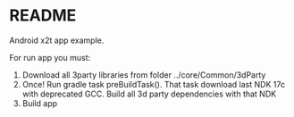 # README #

Android x2t app example.

For run app you must:

1) Download all 3party libraries from folder ../core/Common/3dParty
2) Once! Run gradle task preBuildTask().
    That task download last NDK 17c with deprecated GCC.
    Build all 3d party dependencies with that NDK
3) Build app